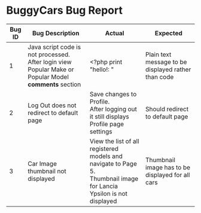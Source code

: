 # BuggyCars Bug Report


| Bug ID | Bug Description | Actual | Expected|
| --------------- | --------------- | --------------- |--------|
| 1| Java script code is not processed.<br /> After login view Popular Make or Popular Model <b>comments</b> section | <?php print "hello!: "| Plain text message to be displayed rather than code|
| 2 |Log Out does not redirect to default page | Save changes to Profile. </br> After logging out it still displays Profile page settings |Should redirect to default page|
| 3 |Car Image thumbnail not displayed | View the list of all registered models and navigate to Page 5. </br> Thumbnail image for Lancia Ypsilon is not displayed |Thumbnail image has to be displayed for all cars|
